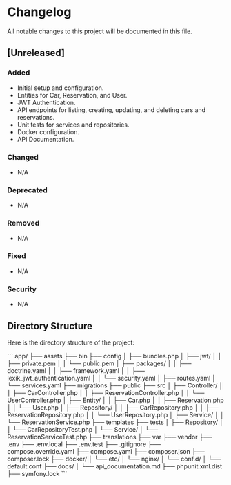 
# Changelog

All notable changes to this project will be documented in this file.

## [Unreleased]

### Added
- Initial setup and configuration.
- Entities for Car, Reservation, and User.
- JWT Authentication.
- API endpoints for listing, creating, updating, and deleting cars and reservations.
- Unit tests for services and repositories.
- Docker configuration.
- API Documentation.

### Changed
- N/A

### Deprecated
- N/A

### Removed
- N/A

### Fixed
- N/A

### Security
- N/A

## Directory Structure

Here is the directory structure of the project:

\`\`\`
app/
├── assets
├── bin
├── config
│   ├── bundles.php
│   ├── jwt/
│   │   ├── private.pem
│   │   └── public.pem
│   ├── packages/
│   │   ├── doctrine.yaml
│   │   ├── framework.yaml
│   │   ├── lexik_jwt_authentication.yaml
│   │   └── security.yaml
│   ├── routes.yaml
│   └── services.yaml
├── migrations
├── public
├── src
│   ├── Controller/
│   │   ├── CarController.php
│   │   ├── ReservationController.php
│   │   └── UserController.php
│   ├── Entity/
│   │   ├── Car.php
│   │   ├── Reservation.php
│   │   └── User.php
│   ├── Repository/
│   │   ├── CarRepository.php
│   │   ├── ReservationRepository.php
│   │   └── UserRepository.php
│   ├── Service/
│   │   └── ReservationService.php
├── templates
├── tests
│   ├── Repository/
│   │   └── CarRepositoryTest.php
│   └── Service/
│       └── ReservationServiceTest.php
├── translations
├── var
├── vendor
├── .env
├── .env.local
├── .env.test
├── .gitignore
├── compose.override.yaml
├── compose.yaml
├── composer.json
├── composer.lock
├── docker/
│   └── etc/
│       └── nginx/
│           └── conf.d/
│               └── default.conf
├── docs/
│   └── api_documentation.md
├── phpunit.xml.dist
├── symfony.lock
\`\`\`
